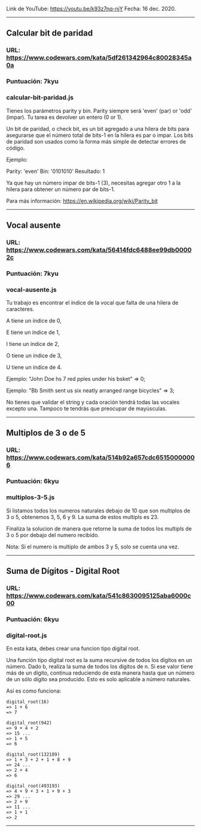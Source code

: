 Link de YouTube: https://youtu.be/k93z7nq-njY
Fecha: 16 dec. 2020.

---

## Calcular bit de paridad

### URL: https://www.codewars.com/kata/5df261342964c80028345a0a

### Puntuación: 7kyu

### calcular-bit-paridad.js

Tienes los parámetros parity y bin.
Parity siempre será 'even' (par) or 'odd' (impar).
Tu tarea es devolver un entero (0 or 1).

Un bit de paridad, o check bit, es un bit agregado a una hilera de bits para asegurarse que el número total de bits-1 en la hilera es par o impar. Los bits de paridad son usados como la forma más simple de detectar errores de código.

Ejemplo:

  Parity: 'even'
  Bin: '0101010'
  Resultado: 1

Ya que hay un número impar de bits-1 (3), necesitas agregar otro 1 a la hilera para obtener un número par de bits-1.

Para más información: https://en.wikipedia.org/wiki/Parity_bit


---


## Vocal ausente

### URL: https://www.codewars.com/kata/56414fdc6488ee99db00002c

### Puntuación: 7kyu

### vocal-ausente.js

Tu trabajo es encontrar el índice de la vocal que falta de una hilera de caracteres.

A tiene un índice de 0,

E tiene un índice de 1,

I tiene un índice de 2,

O tiene un índice de 3,

U tiene un índice de 4.

Ejemplo: "John Doe hs 7 red pples under his bsket" => 0;

Ejemplo: "Bb Smith sent us six neatly arranged range bicycles" => 3;

No tienes que validar el string y cada oración tendrá todas las vocales excepto una. Tampoco te tendrás que preocupar de mayúsculas.


---


## Multiplos de 3 o de 5

### URL: https://www.codewars.com/kata/514b92a657cdc65150000006

### Puntuación: 6kyu

### multiplos-3-5.js

Si listamos todos los numeros naturales debajo de 10 que son multiplos de 3 o 5, obtenemos 3, 5, 6 y 9. La suma de estos multipls es 23.

Finaliza la solucion de manera que retorne la suma de todos los multipls de 3 o 5 por debajo del numero recibido.

  Nota: Si el numero is multiplo de ambos 3 y 5, solo se cuenta una vez.

---

## Suma de Dígitos - Digital Root

### URL: https://www.codewars.com/kata/541c8630095125aba6000c00

### Puntuación: 6kyu

### digital-root.js

En esta kata, debes crear una funcion tipo digital root.

Una función tipo digital root es la suma recursive de todos los dígitos en un número. Dado b, realiza la suma de todos los dígitos de n. Si ese valor tiene más de un dígito, continua reduciendo de esta manera hasta que un número de un sólo dígito sea producido. Esto es solo aplicable a número naturales.

Así es como funciona:

```
digital_root(16)
=> 1 + 6
=> 7

digital_root(942)
=> 9 + 4 + 2
=> 15 ...
=> 1 + 5
=> 6

digital_root(132189)
=> 1 + 3 + 2 + 1 + 8 + 9
=> 24 ...
=> 2 + 4
=> 6

digital_root(493193)
=> 4 + 9 + 3 + 1 + 9 + 3
=> 29 ...
=> 2 + 9
=> 11 ...
=> 1 + 1
=> 2
```

---